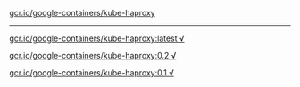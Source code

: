 [gcr.io/google-containers/kube-haproxy](https://hub.docker.com/r/anjia0532/google-containers.kube-haproxy/tags/) 

----
[gcr.io/google-containers/kube-haproxy:latest √](https://hub.docker.com/r/anjia0532/google-containers.kube-haproxy/tags/)

[gcr.io/google-containers/kube-haproxy:0.2 √](https://hub.docker.com/r/anjia0532/google-containers.kube-haproxy/tags/)

[gcr.io/google-containers/kube-haproxy:0.1 √](https://hub.docker.com/r/anjia0532/google-containers.kube-haproxy/tags/)

